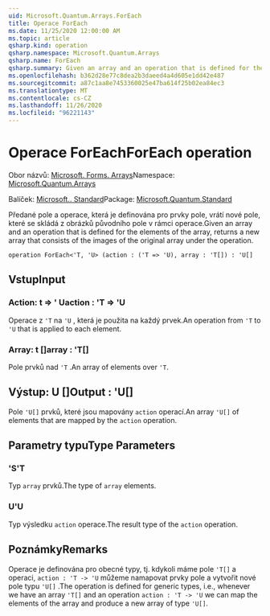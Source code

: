 ```yaml
---
uid: Microsoft.Quantum.Arrays.ForEach
title: Operace ForEach
ms.date: 11/25/2020 12:00:00 AM
ms.topic: article
qsharp.kind: operation
qsharp.namespace: Microsoft.Quantum.Arrays
qsharp.name: ForEach
qsharp.summary: Given an array and an operation that is defined for the elements of the array, returns a new array that consists of the images of the original array under the operation.
ms.openlocfilehash: b362d28e77c8dea2b3daeed4a4d605e1dd42e487
ms.sourcegitcommit: a87c1aa8e7453360025e47ba614f25b02ea84ec3
ms.translationtype: MT
ms.contentlocale: cs-CZ
ms.lasthandoff: 11/26/2020
ms.locfileid: "96221143"
---
```

# <a name="foreach-operation"></a><span data-ttu-id="6acc4-102">Operace ForEach</span><span class="sxs-lookup"><span data-stu-id="6acc4-102">ForEach operation</span></span>

<span data-ttu-id="6acc4-103">Obor názvů: [Microsoft. Forms. Arrays](xref:Microsoft.Quantum.Arrays)</span><span class="sxs-lookup"><span data-stu-id="6acc4-103">Namespace: [Microsoft.Quantum.Arrays](xref:Microsoft.Quantum.Arrays)</span></span>

<span data-ttu-id="6acc4-104">Balíček: [Microsoft.. Standard](https://nuget.org/packages/Microsoft.Quantum.Standard)</span><span class="sxs-lookup"><span data-stu-id="6acc4-104">Package: [Microsoft.Quantum.Standard](https://nuget.org/packages/Microsoft.Quantum.Standard)</span></span>


<span data-ttu-id="6acc4-105">Předané pole a operace, která je definována pro prvky pole, vrátí nové pole, které se skládá z obrázků původního pole v rámci operace.</span><span class="sxs-lookup"><span data-stu-id="6acc4-105">Given an array and an operation that is defined for the elements of the array, returns a new array that consists of the images of the original array under the operation.</span></span>

```qsharp
operation ForEach<'T, 'U> (action : ('T => 'U), array : 'T[]) : 'U[]
```


## <a name="input"></a><span data-ttu-id="6acc4-106">Vstup</span><span class="sxs-lookup"><span data-stu-id="6acc4-106">Input</span></span>

### <a name="action--t--u"></a><span data-ttu-id="6acc4-107">Action: t => ' U</span><span class="sxs-lookup"><span data-stu-id="6acc4-107">action : 'T => 'U</span></span> 

<span data-ttu-id="6acc4-108">Operace z `'T` na `'U` , která je použita na každý prvek.</span><span class="sxs-lookup"><span data-stu-id="6acc4-108">An operation from `'T` to `'U` that is applied to each element.</span></span>


### <a name="array--t"></a><span data-ttu-id="6acc4-109">Array: t []</span><span class="sxs-lookup"><span data-stu-id="6acc4-109">array : 'T[]</span></span>

<span data-ttu-id="6acc4-110">Pole prvků nad `'T` .</span><span class="sxs-lookup"><span data-stu-id="6acc4-110">An array of elements over `'T`.</span></span>



## <a name="output--u"></a><span data-ttu-id="6acc4-111">Výstup: U []</span><span class="sxs-lookup"><span data-stu-id="6acc4-111">Output : 'U[]</span></span>

<span data-ttu-id="6acc4-112">Pole `'U[]` prvků, které jsou mapovány `action` operací.</span><span class="sxs-lookup"><span data-stu-id="6acc4-112">An array `'U[]` of elements that are mapped by the `action` operation.</span></span>

## <a name="type-parameters"></a><span data-ttu-id="6acc4-113">Parametry typu</span><span class="sxs-lookup"><span data-stu-id="6acc4-113">Type Parameters</span></span>

### <a name="t"></a><span data-ttu-id="6acc4-114">'S</span><span class="sxs-lookup"><span data-stu-id="6acc4-114">'T</span></span>

<span data-ttu-id="6acc4-115">Typ `array` prvků.</span><span class="sxs-lookup"><span data-stu-id="6acc4-115">The type of `array` elements.</span></span>
### <a name="u"></a><span data-ttu-id="6acc4-116">U</span><span class="sxs-lookup"><span data-stu-id="6acc4-116">'U</span></span>

<span data-ttu-id="6acc4-117">Typ výsledku `action` operace.</span><span class="sxs-lookup"><span data-stu-id="6acc4-117">The result type of the `action` operation.</span></span>

## <a name="remarks"></a><span data-ttu-id="6acc4-118">Poznámky</span><span class="sxs-lookup"><span data-stu-id="6acc4-118">Remarks</span></span>

<span data-ttu-id="6acc4-119">Operace je definována pro obecné typy, tj. kdykoli máme pole `'T[]` a operaci, `action : 'T -> 'U` můžeme namapovat prvky pole a vytvořit nové pole typu `'U[]` .</span><span class="sxs-lookup"><span data-stu-id="6acc4-119">The operation is defined for generic types, i.e., whenever we have an array `'T[]` and an operation `action : 'T -> 'U` we can map the elements of the array and produce a new array of type `'U[]`.</span></span>